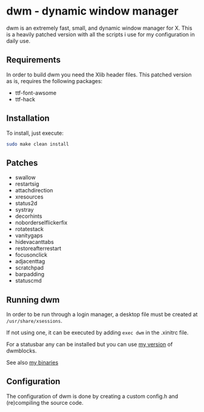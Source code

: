 # dwm - dynamic window manager

dwm is an extremely fast, small, and dynamic window manager for X.
This is a heavily patched version with all the scripts i use for my configuration in daily use.

## Requirements

In order to build dwm you need the Xlib header files.
This patched version as is, requires the following packages:

- ttf-font-awsome
- ttf-hack

## Installation
To install, just execute:
```bash
sudo make clean install
```

## Patches

- swallow
- restartsig
- attachdirection
- xresources
- status2d
- systray
- decorhints
- noborderselflickerfix
- rotatestack
- vanitygaps
- hidevacanttabs
- restoreafterrestart
- focusonclick
- adjacenttag
- scratchpad
- barpadding
- statuscmd

## Running dwm
In order to be run through a login manager, a desktop file must be created at `/usr/share/xsessions`.

If not using one, it can be executed by adding `exec dwm` in the .xinitrc file.

For a statusbar any can be installed but you can use [my version](https://github.com/dimgerasimou/dwm-asyncblocks 'dwm-asyncblocks') of dwmblocks.

See also [my binaries](https://github.com/dimgerasimou/binaries 'binaries')

## Configuration

The configuration of dwm is done by creating a custom config.h and (re)compiling the source code.
